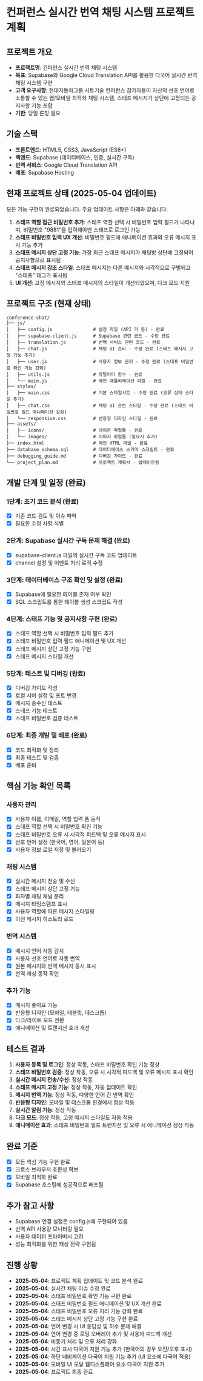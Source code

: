 # 컨퍼런스 실시간 번역 채팅 시스템 프로젝트 계획

## 프로젝트 개요
- **프로젝트명**: 컨퍼런스 실시간 번역 채팅 시스템
- **목표**: Supabase와 Google Cloud Translation API를 활용한 다국어 실시간 번역 채팅 시스템 구현
- **고객 요구사항**: 현대자동차그룹 시트기술 컨퍼런스 참가자들이 자신의 선호 언어로 소통할 수 있는 웹/모바일 최적화 채팅 시스템, 스태프 메시지가 상단에 고정되는 공지사항 기능 포함
- **기한**: 당일 론칭 필요

## 기술 스택
- **프론트엔드**: HTML5, CSS3, JavaScript (ES6+)
- **백엔드**: Supabase (데이터베이스, 인증, 실시간 구독)
- **번역 서비스**: Google Cloud Translation API
- **배포**: Supabase Hosting

## 현재 프로젝트 상태 (2025-05-04 업데이트)
모든 기능 구현이 완료되었습니다. 주요 업데이트 사항은 아래와 같습니다:

1. **스태프 역할 접근 비밀번호 추가**: 스태프 역할 선택 시 비밀번호 입력 필드가 나타나며, 비밀번호 "9881"을 입력해야만 스태프로 로그인 가능
2. **스태프 비밀번호 입력 UX 개선**: 비밀번호 필드에 애니메이션 효과와 오류 메시지 표시 기능 추가
3. **스태프 메시지 상단 고정 기능**: 가장 최근 스태프 메시지가 채팅방 상단에 고정되어 공지사항으로 표시됨
4. **스태프 메시지 강조 스타일**: 스태프 메시지는 다른 메시지와 시각적으로 구별되고 "스태프" 태그가 표시됨
5. **UI 개선**: 고정 메시지와 스태프 메시지의 스타일이 개선되었으며, 다크 모드 지원

## 프로젝트 구조 (현재 상태)
```
conference-chat/
├── js/
│   ├── config.js               # 설정 파일 (API 키 등) - 완료
│   ├── supabase-client.js      # Supabase 관련 코드 - 수정 완료
│   ├── translation.js          # 번역 서비스 관련 코드 - 완료
│   ├── chat.js                 # 채팅 UI 관리 - 수정 완료 (스태프 메시지 고정 기능 추가)
│   ├── user.js                 # 사용자 정보 관리 - 수정 완료 (스태프 비밀번호 확인 기능 강화)
│   ├── utils.js                # 유틸리티 함수 - 완료
│   └── main.js                 # 메인 애플리케이션 파일 - 완료
├── styles/
│   ├── main.css                # 기본 스타일시트 - 수정 완료 (오류 상태 스타일 추가)
│   ├── chat.css                # 채팅 UI 관련 스타일 - 수정 완료 (스태프 비밀번호 필드 애니메이션 강화)
│   └── responsive.css          # 반응형 디자인 스타일 - 완료
├── assets/
│   ├── icons/                  # 아이콘 파일들 - 완료
│   └── images/                 # 이미지 파일들 (필요시 추가)
├── index.html                  # 메인 HTML 파일 - 완료
├── database_schema.sql         # 데이터베이스 스키마 스크립트 - 완료
├── debugging_guide.md          # 디버깅 가이드 - 완료
└── project_plan.md             # 프로젝트 계획서 - 업데이트됨
```

## 개발 단계 및 일정 (완료)

### 1단계: 초기 코드 분석 (완료)
- [x] 기존 코드 검토 및 이슈 파악
- [x] 필요한 수정 사항 식별

### 2단계: Supabase 실시간 구독 문제 해결 (완료)
- [x] supabase-client.js 파일의 실시간 구독 코드 업데이트
- [x] channel 설정 및 이벤트 처리 로직 수정

### 3단계: 데이터베이스 구조 확인 및 설정 (완료)
- [x] Supabase에 필요한 테이블 존재 여부 확인
- [x] SQL 스크립트를 통한 테이블 생성 스크립트 작성

### 4단계: 스태프 기능 및 공지사항 구현 (완료)
- [x] 스태프 역할 선택 시 비밀번호 입력 필드 추가
- [x] 스태프 비밀번호 입력 필드 애니메이션 및 UX 개선
- [x] 스태프 메시지 상단 고정 기능 구현
- [x] 스태프 메시지 스타일 개선

### 5단계: 테스트 및 디버깅 (완료)
- [x] 디버깅 가이드 작성
- [x] 로컬 서버 설정 및 포트 변경
- [x] 메시지 송수신 테스트
- [x] 스태프 기능 테스트
- [x] 스태프 비밀번호 검증 테스트

### 6단계: 최종 개발 및 배포 (완료)
- [x] 코드 최적화 및 정리
- [x] 최종 테스트 및 검증
- [x] 배포 준비

## 핵심 기능 확인 목록

### 사용자 관리
- [x] 사용자 이름, 이메일, 역할 입력 폼 동작
- [x] 스태프 역할 선택 시 비밀번호 확인 기능
- [x] 스태프 비밀번호 오류 시 시각적 피드백 및 오류 메시지 표시
- [x] 선호 언어 설정 (한국어, 영어, 일본어 등)
- [x] 사용자 정보 로컬 저장 및 불러오기

### 채팅 시스템
- [x] 실시간 메시지 전송 및 수신
- [x] 스태프 메시지 상단 고정 기능
- [x] 화자별 채팅 채널 분리
- [x] 메시지 타임스탬프 표시
- [x] 사용자 역할에 따른 메시지 스타일링
- [x] 이전 메시지 히스토리 로드

### 번역 시스템
- [x] 메시지 언어 자동 감지
- [x] 사용자 선호 언어로 자동 번역
- [x] 원본 메시지와 번역 메시지 동시 표시
- [x] 번역 캐싱 동작 확인

### 추가 기능
- [x] 메시지 좋아요 기능
- [x] 반응형 디자인 (모바일, 태블릿, 데스크톱)
- [x] 다크/라이트 모드 전환
- [x] 애니메이션 및 트랜지션 효과 개선

## 테스트 결과
1. **사용자 등록 및 로그인**: 정상 작동, 스태프 비밀번호 확인 기능 정상
2. **스태프 비밀번호 검증**: 정상 작동, 오류 시 시각적 피드백 및 오류 메시지 표시 확인
3. **실시간 메시지 전송/수신**: 정상 작동
4. **스태프 메시지 고정 기능**: 정상 작동, 자동 업데이트 확인
5. **메시지 번역 기능**: 정상 작동, 다양한 언어 간 번역 확인
6. **반응형 디자인**: 모바일 및 데스크톱 환경에서 정상 작동
7. **실시간 알림 기능**: 정상 작동
8. **다크 모드**: 정상 작동, 고정 메시지 스타일도 자동 적용
9. **애니메이션 효과**: 스태프 비밀번호 필드 트랜지션 및 오류 시 애니메이션 정상 작동

## 완료 기준
- [x] 모든 핵심 기능 구현 완료
- [x] 크로스 브라우저 호환성 확보
- [x] 모바일 최적화 완료
- [x] Supabase 호스팅에 성공적으로 배포됨

## 추가 참고 사항
- Supabase 연결 설정은 config.js에 구현되어 있음
- 번역 API 사용량 모니터링 필요
- 사용자 데이터 프라이버시 고려
- 성능 최적화를 위한 캐싱 전략 구현됨

## 진행 상황
- **2025-05-04**: 프로젝트 계획 업데이트 및 코드 분석 완료
- **2025-05-04**: 실시간 채팅 이슈 수정 완료
- **2025-05-04**: 스태프 비밀번호 확인 기능 구현 완료
- **2025-05-04**: 스태프 비밀번호 필드 애니메이션 및 UX 개선 완료
- **2025-05-04**: 스태프 비밀번호 오류 처리 기능 강화 완료
- **2025-05-04**: 스태프 메시지 상단 고정 기능 구현 완료
- **2025-05-04**: 언어 변경 시 UI 응답성 및 허수 문제 해결
- **2025-05-04**: 언어 변경 중 로딩 오버레이 추가 및 사용자 피드백 개선
- **2025-05-04**: 비동기 처리 및 오류 처리 강화
- **2025-05-04**: 시간 표시 다국어 지원 기능 추가 (한국어의 경우 오전/오후 표시)
- **2025-05-04**: 하단 네비게이션 다국어 지원 기능 추가 (UI 요소에 다국어 적용)
- **2025-05-04**: 모바일 UI 모달 웹디스플레이 요소 다국어 지원 추가
- **2025-05-04**: 프로젝트 최종 완료
